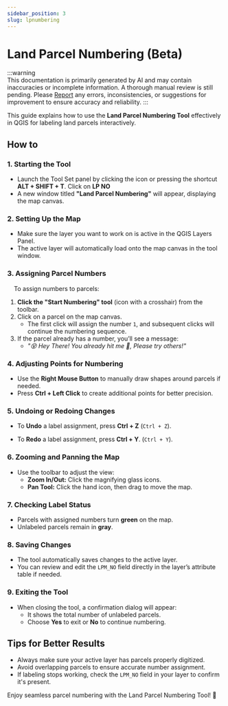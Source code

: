 ```yaml
---
sidebar_position: 3
slug: lpnumbering
---
```


# Land Parcel Numbering (Beta)

:::warning  
This documentation is primarily generated by AI and may contain inaccuracies or incomplete information. A thorough manual review is still pending. Please [Report](../../feedback) any errors, inconsistencies, or suggestions for improvement to ensure accuracy and reliability.
:::  

This guide explains how to use the **Land Parcel Numbering Tool** effectively in QGIS for labeling land parcels interactively.

## How to

### 1. Starting the Tool

- Launch the Tool Set panel by clicking the icon or pressing the shortcut **ALT + SHIFT + T**. Click on **LP NO**
- A new window titled **"Land Parcel Numbering"** will appear, displaying the map canvas.

### 2. Setting Up the Map

- Make sure the layer you want to work on is active in the QGIS Layers Panel.
- The active layer will automatically load onto the map canvas in the tool window.

### 3. Assigning Parcel Numbers

    To assign numbers to parcels:

1. **Click the "Start Numbering" tool** (icon with a crosshair) from the toolbar.
2. Click on a parcel on the map canvas.
   - The first click will assign the number `1`, and subsequent clicks will continue the numbering sequence.
3. If the parcel already has a number, you’ll see a message:
   - *"😵 Hey There! You already hit me 🎯, Please try others!"*

### 4. Adjusting Points for Numbering

- Use the **Right Mouse Button** to manually draw shapes around parcels if needed.
- Press **Ctrl + Left Click** to create additional points for better precision.

### 5. Undoing or Redoing Changes

- To **Undo** a label assignment, press **Ctrl + Z** (`Ctrl + Z`).

- To **Redo** a label assignment, press **Ctrl + Y**. (`Ctrl + Y`).

### 6. Zooming and Panning the Map

- Use the toolbar to adjust the view:
  - **Zoom In/Out:** Click the magnifying glass icons.
  - **Pan Tool:** Click the hand icon, then drag to move the map.

### 7. Checking Label Status

- Parcels with assigned numbers turn **green** on the map.
- Unlabeled parcels remain in **gray**.

### 8. Saving Changes

- The tool automatically saves changes to the active layer.
- You can review and edit the `LPM_NO` field directly in the layer’s attribute table if needed.

### 9. Exiting the Tool

- When closing the tool, a confirmation dialog will appear:
  - It shows the total number of unlabeled parcels.
  - Choose **Yes** to exit or **No** to continue numbering.

## Tips for Better Results

- Always make sure your active layer has parcels properly digitized.
- Avoid overlapping parcels to ensure accurate number assignment.
- If labeling stops working, check the `LPM_NO` field in your layer to confirm it's present.

Enjoy seamless parcel numbering with the Land Parcel Numbering Tool! 🌟
